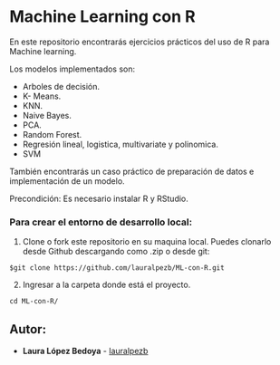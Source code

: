 # Machine Learning con R
En este repositorio encontrarás ejercicios prácticos del uso de R para Machine learning.

Los modelos implementados son:
- Arboles de decisión.
- K- Means.
- KNN.
- Naive Bayes.
- PCA.
- Random Forest.
- Regresión lineal, logistica, multivariate y polinomica.
- SVM

También encontrarás un caso práctico de preparación de datos e implementación de un modelo.

Precondición:
Es necesario instalar R y RStudio.

### Para crear el entorno de desarrollo local:

1. Clone o fork este repositorio en su maquina local. 
Puedes clonarlo desde Github descargando como .zip o desde git:

```
$git clone https://github.com/lauralpezb/ML-con-R.git
```

2. Ingresar a la carpeta donde está el proyecto.

```
cd ML-con-R/
```


## Autor:

- **Laura López Bedoya** - [lauralpezb](https://github.com/lauralpezb)




